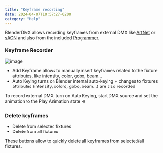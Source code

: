 ```yaml
---
title: "Keyframe recording"
date: 2024-04-07T10:57:27+0200
category: "Help"
---
```


BlenderDMX allows recording keyframes from external DMX like [ArtNet](../artnet) or [sACN](../sacn) and also from the included [Programmer](../programmer).

### Keyframe Recorder

![image](https://github.com/open-stage/blender-dmx/assets/3680926/4ede8b00-1a7a-4387-8145-edf67ef25ece)

- Add Keyframe allows to manually insert keyframes related to the fixture attributes, like intensity, color, gobo, beam...
- Auto Keying turns on Blender internal auto-keying + changes to fixtures attributes (intensity, colors, gobo, beam...) are also recorded.

To record external DMX, turn on Auto Keying, start DMX source and set the animation to the Play Animation state :play_or_pause_button: 

### Delete keyframes

- Delete from selected fixtures
- Delete from all fixtures

These buttons allow to quickly delete all keyframes from selected/all fixtures.


